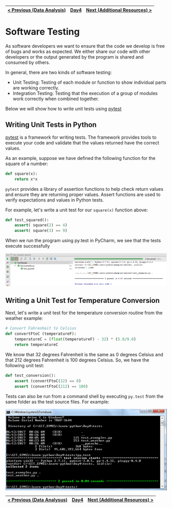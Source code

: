 [< Previous (Data Analysis)](DataAnalysis.md) | [Day4](../README.md)| [Next (Additional Resources) >](../AdditionalResources.md) |
|----|----|----|

# Software Testing

As software developers we want to ensure that the code we develop is free of bugs and works as expected. We either share our code with other developers or the output generated by the program is shared and consumed by others.

In general, there are two kinds of software testing:

* Unit Testing: Testing of each module or function to show individual parts are working correctly.
* Integration Testing: Testing that the execution of a group of modules work correctly when combined together.

Below we will show how to write unit tests using [pytest](https://docs.pytest.org/en/latest/)

## Writing Unit Tests in Python

[pytest](https://docs.pytest.org/en/latest/) is a framework for writing tests. The framework provides tools to execute your code and validate that the values returned have the correct values.

As an example, suppose we have defined the following function for the square of a number:

```python
def square(x):
    return x*x
```

```pytest``` provides a library of assertion functions to help check return values and ensure they are returning proper values. Assert functions are used to verify expectations and values in Python tests.

For example, let's write a unit test for our ```square(x)``` function above:

```python
def test_squared():
    assert( square(2) == 4)
    assert( square(3) == 9)
```

When we run the program using py.test in PyCharm, we see that the tests execute successfully

![](.Testing_images/1d1bb584.png)

## Writing a Unit Test for Temperature Conversion

Next, let's write a unit test for the temperature conversion routine from the weather example:

```python
# Convert Fahrenheit to Celsius
def convertFtoC (temperatureF):
    temperatureC = (float(temperatureF) - 32) * (5.0/9.0)
    return temperatureC
```

We know that 32 degrees Fahrenheit is the same as 0 degrees Celsius and that 212 degrees Fahrenheit is 100 degrees Celsius. So, we have the following unit test:

```python
def test_conversion():
    assert (convertFtoC(32) == 0)
    assert (convertFtoC(212) == 100)
```

Tests can also be run from a command shell by executing ```py.test``` from the same folder as the test source files. For example:

![](.Testing_images/0d7d4c6c.png)

[< Previous (Data Analysus)](DataAnalysis.md) | [Day4](../README.md)| [Next (Additional Resources) >](../AdditionalResources.md) |
|----|----|----|
